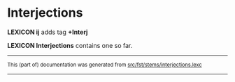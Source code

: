 # Interjections

**LEXICON ij** adds tag **+Interj**

**LEXICON Interjections** contains one so far.

* * *

<small>This (part of) documentation was generated from [src/fst/stems/interjections.lexc](https://github.com/giellalt/lang-rmf/blob/main/src/fst/stems/interjections.lexc)</small>

---

